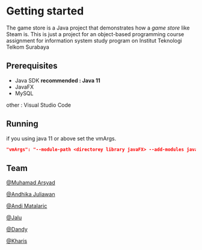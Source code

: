 # Getting started

The game store is a Java project that demonstrates how a _game store_ like Steam is. This is just a project for an object-based programming course assignment for information system study program on Institut Teknologi Telkom Surabaya

## Prerequisites

- Java SDK **recommended : Java 11**
- JavaFX
- MySQL

other : Visual Studio Code

## Running

if you using java 11 or above set the vmArgs.

```json
"vmArgs": "--module-path <directorey library javaFX> --add-modules javafx.controls,javafx.fxml"
```

## Team

[@Muhamad Arsyad](https://github.com/arsyadbruh)

[@Andhika Juliawan](https://github.com/andhikajuliawan)

[@Andi Matalaric](https://github.com/matalaric)

[@Jalu](https://github.com/jaalluoee)

[@Dandy](https://github.com/Dandy231)

[@Kharis](#)
